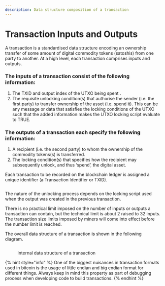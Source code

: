 ```yaml
---
description: Data structure composition of a transaction
---
```


# Transaction Inputs and Outputs

A transaction is a standardised data structure encoding an ownership transfer of some amount of digital commodity tokens (satoshis) from one party to another. At a high level, each transaction comprises inputs and outputs.

### The inputs of a transaction consist of the following information:

1. The TXID and output index of the UTXO being spent .
2. The requisite unlocking condition(s) that authorise the sender (i.e. the first party) to transfer ownership of the asset (i.e. spend it). This can be any message or data that satisfies the locking conditions of the UTXO such that the added information makes the UTXO locking script evaluate to TRUE.

### The outputs of a transaction each specify the following information:

1. A recipient (i.e. the second party) to whom the ownership of the commodity tokens(s) is transferred.
2. The locking condition(s) that specifies how the recipient may subsequently unlock, and thus ‘spend’, the digital asset.

Each transaction to be recorded on the blockchain ledger is assigned a unique identifier (a Transaction Identifier or TXID).

<figure><img src="https://github.com/jonesjBSV/bsv-skills-center/blob/master/bsv-skills-center/bsv-protocol-documentation/.gitbook/assets/TransactionLifecycle_Slide01.png" alt=""><figcaption></figcaption></figure>

The nature of the unlocking process depends on the locking script used when the output was created in the previous transaction.

There is no practical limit imposed on the number of inputs or outputs a transaction can contain, but the technical limit is about 2 raised to 32 inputs. The transaction size limits imposed by miners will come into effect before the number limit is reached.

The overall data structure of a transaction is shown in the following diagram.

<figure><img src="https://github.com/jonesjBSV/bsv-skills-center/blob/master/bsv-skills-center/bsv-protocol-documentation/.gitbook/assets/TransactionLifecycle_Slide02.png" alt=""><figcaption><p>Internal data structure of a transaction</p></figcaption></figure>

{% hint style="info" %}
One of the biggest nuisances in transaction formats used in bitcoin is the usage of little endian and big endian format for different things. Always keep in mind this property as part of debugging process when developing code to build transactions.
{% endhint %}
